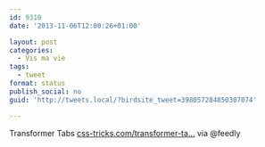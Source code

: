 ```yaml
---
id: 9310
date: '2013-11-06T12:00:26+01:00'

layout: post
categories:
  - Vis ma vie
tags:
  - tweet
format: status
publish_social: no
guid: 'http://tweets.local/?birdsite_tweet=398057284850307074'

---
```


Transformer Tabs [css-tricks.com/transformer-ta…](http://css-tricks.com/transformer-tabs/) via @feedly